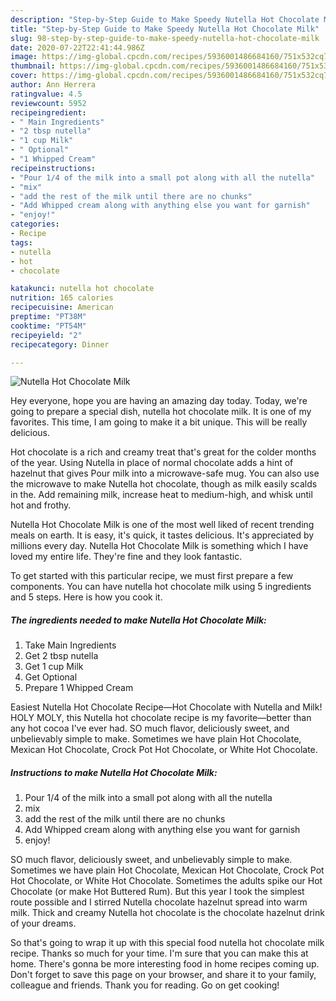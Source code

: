 ```yaml
---
description: "Step-by-Step Guide to Make Speedy Nutella Hot Chocolate Milk"
title: "Step-by-Step Guide to Make Speedy Nutella Hot Chocolate Milk"
slug: 98-step-by-step-guide-to-make-speedy-nutella-hot-chocolate-milk
date: 2020-07-22T22:41:44.986Z
image: https://img-global.cpcdn.com/recipes/5936001486684160/751x532cq70/nutella-hot-chocolate-milk-recipe-main-photo.jpg
thumbnail: https://img-global.cpcdn.com/recipes/5936001486684160/751x532cq70/nutella-hot-chocolate-milk-recipe-main-photo.jpg
cover: https://img-global.cpcdn.com/recipes/5936001486684160/751x532cq70/nutella-hot-chocolate-milk-recipe-main-photo.jpg
author: Ann Herrera
ratingvalue: 4.5
reviewcount: 5952
recipeingredient:
- " Main Ingredients"
- "2 tbsp nutella"
- "1 cup Milk"
- " Optional"
- "1 Whipped Cream"
recipeinstructions:
- "Pour 1/4 of the milk into a small pot along with all the nutella"
- "mix"
- "add the rest of the milk until there are no chunks"
- "Add Whipped cream along with anything else you want for garnish"
- "enjoy!"
categories:
- Recipe
tags:
- nutella
- hot
- chocolate

katakunci: nutella hot chocolate 
nutrition: 165 calories
recipecuisine: American
preptime: "PT38M"
cooktime: "PT54M"
recipeyield: "2"
recipecategory: Dinner

---
```



![Nutella Hot Chocolate Milk](https://img-global.cpcdn.com/recipes/5936001486684160/751x532cq70/nutella-hot-chocolate-milk-recipe-main-photo.jpg)

Hey everyone, hope you are having an amazing day today. Today, we're going to prepare a special dish, nutella hot chocolate milk. It is one of my favorites. This time, I am going to make it a bit unique. This will be really delicious.

Hot chocolate is a rich and creamy treat that&#39;s great for the colder months of the year. Using Nutella in place of normal chocolate adds a hint of hazelnut that gives Pour milk into a microwave-safe mug. You can also use the microwave to make Nutella hot chocolate, though as milk easily scalds in the. Add remaining milk, increase heat to medium-high, and whisk until hot and frothy.

Nutella Hot Chocolate Milk is one of the most well liked of recent trending meals on earth. It is easy, it's quick, it tastes delicious. It's appreciated by millions every day. Nutella Hot Chocolate Milk is something which I have loved my entire life. They're fine and they look fantastic.


To get started with this particular recipe, we must first prepare a few components. You can have nutella hot chocolate milk using 5 ingredients and 5 steps. Here is how you cook it.

<!--inarticleads1-->

##### The ingredients needed to make Nutella Hot Chocolate Milk:

1. Take  Main Ingredients
1. Get 2 tbsp nutella
1. Get 1 cup Milk
1. Get  Optional
1. Prepare 1 Whipped Cream


Easiest Nutella Hot Chocolate Recipe—Hot Chocolate with Nutella and Milk! HOLY MOLY, this Nutella hot chocolate recipe is my favorite—better than any hot cocoa I&#39;ve ever had. SO much flavor, deliciously sweet, and unbelievably simple to make. Sometimes we have plain Hot Chocolate, Mexican Hot Chocolate, Crock Pot Hot Chocolate, or White Hot Chocolate. 

<!--inarticleads2-->

##### Instructions to make Nutella Hot Chocolate Milk:

1. Pour 1/4 of the milk into a small pot along with all the nutella
1. mix
1. add the rest of the milk until there are no chunks
1. Add Whipped cream along with anything else you want for garnish
1. enjoy!


SO much flavor, deliciously sweet, and unbelievably simple to make. Sometimes we have plain Hot Chocolate, Mexican Hot Chocolate, Crock Pot Hot Chocolate, or White Hot Chocolate. Sometimes the adults spike our Hot Chocolate (or make Hot Buttered Rum). But this year I took the simplest route possible and I stirred Nutella chocolate hazelnut spread into warm milk. Thick and creamy Nutella hot chocolate is the chocolate hazelnut drink of your dreams. 

So that's going to wrap it up with this special food nutella hot chocolate milk recipe. Thanks so much for your time. I'm sure that you can make this at home. There's gonna be more interesting food in home recipes coming up. Don't forget to save this page on your browser, and share it to your family, colleague and friends. Thank you for reading. Go on get cooking!

